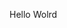Hello Wolrd











































































































































































































































































































































































































































































































































































































































































































































































































































































































































































































































































































































































































































































































































































































































































































































































































































































































































































































































































































































































































































































































































































































































































































































































































































































































































































































































































































































































































































































































































































































































































































































































































































































































































































































































































































































































































































































































































































































































































































































































































































































































































































































































































































































































































































































































































































































